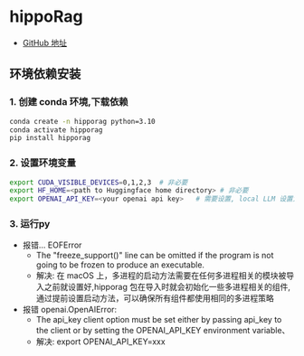 # hippoRag
- [GitHub 地址](https://github.com/OSU-NLP-Group/HippoRAG)

## 环境依赖安装
### 1. 创建 conda 环境,下载依赖
```bash
conda create -n hipporag python=3.10
conda activate hipporag
pip install hipporag
```

### 2. 设置环境变量
```bash
export CUDA_VISIBLE_DEVICES=0,1,2,3  # 非必要
export HF_HOME=<path to Huggingface home directory> # 非必要
export OPENAI_API_KEY=<your openai api key>   # 需要设置, local LLM 设置为lmstudio
```

### 3. 运行py
- 报错... EOFError
  - The "freeze_support()" line can be omitted if the program is not going to be frozen to produce an executable.
  - 解决: 在 macOS 上，多进程的启动方法需要在任何多进程相关的模块被导入之前就设置好,hipporag 包在导入时就会初始化一些多进程相关的组件,通过提前设置启动方法，可以确保所有组件都使用相同的多进程策略
- 报错 openai.OpenAIError: 
  - The api_key client option must be set either by passing api_key to the client or by setting the OPENAI_API_KEY environment variable、
  - 解决: export OPENAI_API_KEY=xxx